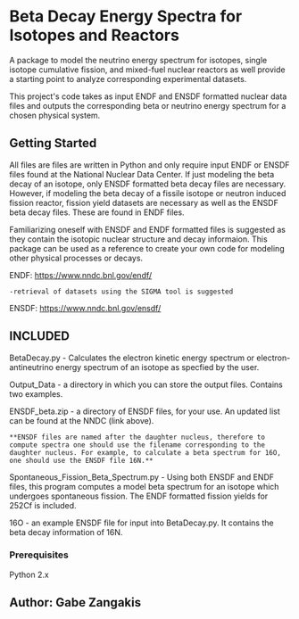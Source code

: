 # Beta Decay Energy Spectra for Isotopes and Reactors

A package to model the neutrino energy spectrum for isotopes, single isotope cumulative fission, and mixed-fuel nuclear reactors as well provide a starting point to analyze corresponding experimental datasets. 

This project's code takes as input ENDF and ENSDF formatted nuclear data files and outputs the corresponding beta or neutrino energy spectrum for a chosen physical system. 

## Getting Started

All files are files are written in Python and only require input ENDF or ENSDF files found at the National Nuclear Data Center. If just modeling the beta decay of an isotope, only ENSDF formatted beta decay files are necessary. However, if modeling the beta decay of a fissile isotope or neutron induced fission reactor, fission yield datasets are necessary as well as the ENSDF beta decay files. These are found in ENDF files. 

Familiarizing oneself with ENSDF and ENDF formatted files is suggested as they contain the isotopic nuclear structure and decay informaion. This package can be used as a reference to create your own code for modeling other physical processes or decays.

ENDF: https://www.nndc.bnl.gov/endf/

	-retrieval of datasets using the SIGMA tool is suggested

ENSDF: https://www.nndc.bnl.gov/ensdf/

## INCLUDED

BetaDecay.py - Calculates the electron kinetic energy spectrum or electron-antineutrino energy spectrum of an isotope as specfied by the user.

Output_Data - a directory in which you can store the output files. Contains two examples.

ENSDF_beta.zip - a directory of ENSDF files, for your use. An updated list can be found at the NNDC (link above).

	**ENSDF files are named after the daughter nucleus, therefore to compute spectra one should use the filename corresponding to the daughter nucleus. For example, to calculate a beta spectrum for 16O, one should use the ENSDF file 16N.**

Spontaneous_Fission_Beta_Spectrum.py - Using both ENSDF and ENDF files, this program computes a model beta spectrum for an isotope which undergoes spontaneous fission. The ENDF formatted fission yields for 252Cf is included.

16O - an example ENSDF file for input into BetaDecay.py. It contains the beta decay information of 16N.

### Prerequisites

Python 2.x


## Author: Gabe Zangakis
